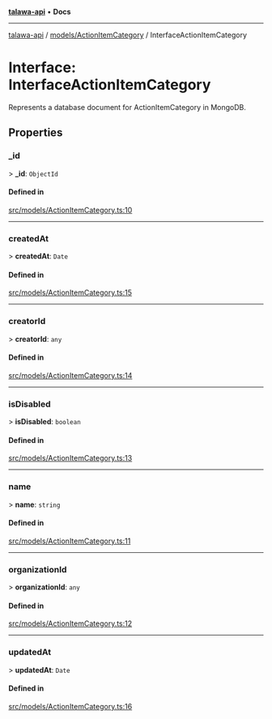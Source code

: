 [**talawa-api**](../../../README.md) • **Docs**

***

[talawa-api](../../../modules.md) / [models/ActionItemCategory](../README.md) / InterfaceActionItemCategory

# Interface: InterfaceActionItemCategory

Represents a database document for ActionItemCategory in MongoDB.

## Properties

### \_id

\> **\_id**: `ObjectId`

#### Defined in

[src/models/ActionItemCategory.ts:10](https://github.com/PalisadoesFoundation/talawa-api/blob/bba5d82264abb62b9e358a3d3fe1af18a8a8f6e4/src/models/ActionItemCategory.ts#L10)

***

### createdAt

\> **createdAt**: `Date`

#### Defined in

[src/models/ActionItemCategory.ts:15](https://github.com/PalisadoesFoundation/talawa-api/blob/bba5d82264abb62b9e358a3d3fe1af18a8a8f6e4/src/models/ActionItemCategory.ts#L15)

***

### creatorId

\> **creatorId**: `any`

#### Defined in

[src/models/ActionItemCategory.ts:14](https://github.com/PalisadoesFoundation/talawa-api/blob/bba5d82264abb62b9e358a3d3fe1af18a8a8f6e4/src/models/ActionItemCategory.ts#L14)

***

### isDisabled

\> **isDisabled**: `boolean`

#### Defined in

[src/models/ActionItemCategory.ts:13](https://github.com/PalisadoesFoundation/talawa-api/blob/bba5d82264abb62b9e358a3d3fe1af18a8a8f6e4/src/models/ActionItemCategory.ts#L13)

***

### name

\> **name**: `string`

#### Defined in

[src/models/ActionItemCategory.ts:11](https://github.com/PalisadoesFoundation/talawa-api/blob/bba5d82264abb62b9e358a3d3fe1af18a8a8f6e4/src/models/ActionItemCategory.ts#L11)

***

### organizationId

\> **organizationId**: `any`

#### Defined in

[src/models/ActionItemCategory.ts:12](https://github.com/PalisadoesFoundation/talawa-api/blob/bba5d82264abb62b9e358a3d3fe1af18a8a8f6e4/src/models/ActionItemCategory.ts#L12)

***

### updatedAt

\> **updatedAt**: `Date`

#### Defined in

[src/models/ActionItemCategory.ts:16](https://github.com/PalisadoesFoundation/talawa-api/blob/bba5d82264abb62b9e358a3d3fe1af18a8a8f6e4/src/models/ActionItemCategory.ts#L16)
